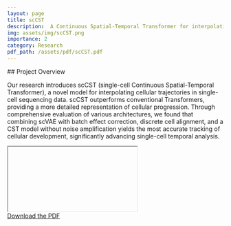```yaml
---
layout: page
title: scCST
description:  A Continuous Spatial-Temporal Transformer for interpolating cellular trajectories between sampled time points in single-cell sequencing data.
img: assets/img/scCST.png
importance: 2
category: Research
pdf_path: /assets/pdf/scCST.pdf
---
```

<link rel="stylesheet" href="{{ '/assets/css/pdfresize.css' | relative_url }}">
## Project Overview

Our research introduces scCST (single-cell Continuous Spatial-Temporal Transformer), a novel model for interpolating cellular trajectories in single-cell sequencing data. scCST outperforms conventional Transformers, providing a more detailed representation of cellular progression. Through comprehensive evaluation of various architectures, we found that combining scVAE with batch effect correction, discrete cell alignment, and a CST model without noise amplification yields the most accurate tracking of cellular development, significantly advancing single-cell temporal analysis.

<div class="row mt-3">
    <div class="col-sm mt-3 mt-md-0">
        <div id="pdf-container" data-pdf-src="{{ page.pdf_path | relative_url }}">
            <iframe id="pdf-viewer"></iframe>
        </div>
    </div>
</div>

<div class="caption">
    <a href="{{ page.pdf_path | relative_url }}" target="_blank">Download the PDF</a>
</div>
<script src="{{ '/assets/js/pdfresize.js' | relative_url }}"></script>
<!-- <script src="{{ '/assets/js/pdfresize.js' | relative_url }}"></script>
<link rel="stylesheet" href="{{ '/assets/css/pdfresize.css' | relative_url }}"> -->

<!-- ## External Link -->

<!-- For more information, visit the [project webpage]({{ page.webpage_link }}). -->